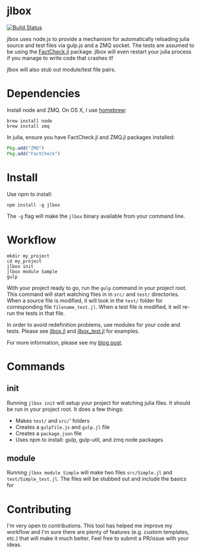 # jlbox

[![Build Status](https://travis-ci.org/compressed/jlbox.png)](https://travis-ci.org/compressed/jlbox)

jlbox uses node.js to provide a mechanism for automatically reloading julia source and test files via gulp.js and a ZMQ socket. The tests are assumed to be using the [FactCheck.jl](https://github.com/zachallaun/FactCheck.jl) package. jlbox will even restart your julia process if you manage to write code that crashes it!

jlbox will also stub out module/test file pairs.

# Dependencies

Install node and ZMQ. On OS X, I use [homebrew](http://brew.sh/):

```shell
brew install node
brew install zmq
```

In julia, ensure you have FactCheck.jl and ZMQ.jl packages installed:

```julia
Pkg.add("ZMQ")
Pkg.add("FactCheck")
```

# Install

Use npm to install:

```shell
npm install -g jlbox
```

The `-g` flag will make the `jlbox` binary available from your command line.

# Workflow

```shell
mkdir my_project
cd my_project
jlbox init
jlbox module Sample
gulp
```

With your project ready to go, run the `gulp` command in your project root. This command will start watching files in in `src/` and `test/` directories. When a source file is modified, it will look in the `test/` folder for corresponding file `filename_test.jl`. When a test file is modified, it will re-run the tests in that file.

In order to avoid redefinition problems, use modules for your code and tests. Please see [jlbox.jl](src/templates/jlbox.jl) and [jlbox_test.jl](src/templates/jlbox_test.jl) for examples.

For more information, please see my [blog post](http://techstrings.com/2014/02/28/realtime-testing-with-julia-gulpjs-zmq/).

# Commands

## init

Running `jlbox init` will setup your project for watching julia files. It should be run in your project root. It does a few things:

- Makes `test/` and `src/`' folders
- Creates a `gulpfile.js` and `gulp.jl` file
- Creates a `package.json` file
- Uses npm to install: gulp, gulp-util, and zmq node packages

## module

Running `jlbox module Simple` will make two files `src/Simple.jl` and `test/Simple_test.jl`. The files will be stubbed out and include the basics for

# Contributing

I'm very open to contributions. This tool has helped me improve my workflow and I'm sure there are plenty of features (e.g. custom templates, etc.) that will make it much better. Feel free to submit a PR/issue with your ideas.
